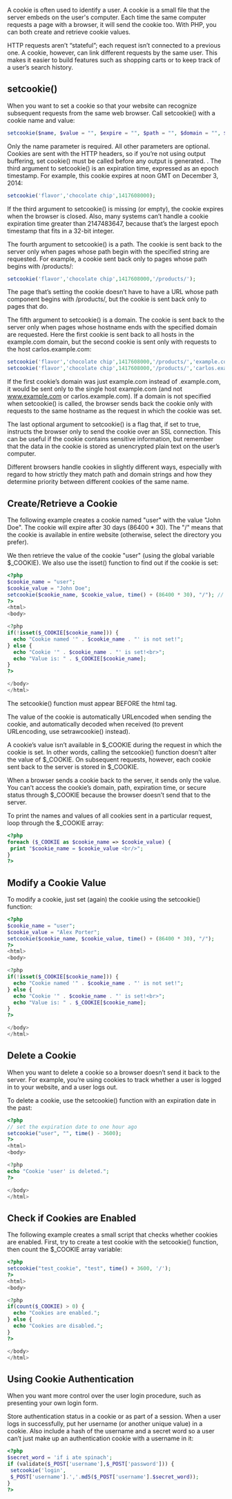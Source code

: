 A cookie is often used to identify a user. A cookie is a small file that the server embeds on the user's computer. Each time the same computer requests a page with a browser, it will send the cookie too. With PHP, you can both create and retrieve cookie values.

HTTP requests aren’t “stateful”; each request isn’t connected to a previous one. A cookie, however, can link different requests by the same user. This makes it easier to build features such as shopping carts or to keep track of a user’s search history.

## setcookie()

When you want to set a cookie so that your website can recognize subsequent requests from the same web browser. Call setcookie() with a cookie name and value:

``` php
setcookie($name, $value = "", $expire = "", $path = "", $domain = "", $secure = "", $httponly = "");
```

Only the name parameter is required. All other parameters are optional. Cookies are sent with the HTTP headers, so if you’re not using output buffering, set cookie() must be called before any output is generated. . The third argument to setcookie() is an expiration time, expressed as an epoch timestamp. For example, this cookie expires at noon GMT on December 3, 2014:

``` php
setcookie('flavor','chocolate chip',1417608000);
```

If the third argument to setcookie() is missing (or empty), the cookie expires when the browser is closed. Also, many systems can’t handle a cookie expiration time greater than 2147483647, because that’s the largest epoch timestamp that fits in a 32-bit integer.

The fourth argument to setcookie() is a path. The cookie is sent back to the server only when pages whose path begin with the specified string are requested. For example, a cookie sent back only to pages whose path begins with /products/:

``` php
setcookie('flavor','chocolate chip',1417608000,'/products/');
```	

The page that’s setting the cookie doesn’t have to have a URL whose path component begins with /products/, but the cookie is sent back only to pages that do.

The fifth argument to setcookie() is a domain. The cookie is sent back to the server only when pages whose hostname ends with the specified domain are requested. Here the first cookie is sent back to all hosts in the example.com domain, but the second cookie is sent only with requests to the host carlos.example.com:

``` php
setcookie('flavor','chocolate chip',1417608000,'/products/','example.com');
setcookie('flavor','chocolate chip',1417608000,'/products/','carlos.example.com');
```

If the first cookie’s domain was just example.com instead of .example.com, it would be sent only to the single host example.com (and not www.example.com or carlos.example.com). If a domain is not specified when setcookie() is called, the browser sends back the cookie only with requests to the same hostname as the request in which the cookie was set.

The last optional argument to setcookie() is a flag that, if set to true, instructs the browser only to send the cookie over an SSL connection. This can be useful if the cookie contains sensitive information, but remember that the data in the cookie is stored as unencrypted plain text on the user’s computer.

Different browsers handle cookies in slightly different ways, especially with regard to how strictly they match path and domain strings and how they determine priority between different cookies of the same name.

## Create/Retrieve a Cookie
The following example creates a cookie named "user" with the value "John Doe". The cookie will expire after 30 days (86400 * 30). The "/" means that the cookie is available in entire website (otherwise, select the directory you prefer).

We then retrieve the value of the cookie "user" (using the global variable $_COOKIE). We also use the isset() function to find out if the cookie is set:

```php
<?php
$cookie_name = "user";
$cookie_value = "John Doe";
setcookie($cookie_name, $cookie_value, time() + (86400 * 30), "/"); // 86400 = 1 day
?>
<html>
<body>

<?php
if(!isset($_COOKIE[$cookie_name])) {
  echo "Cookie named '" . $cookie_name . "' is not set!";
} else {
  echo "Cookie '" . $cookie_name . "' is set!<br>";
  echo "Value is: " . $_COOKIE[$cookie_name];
}
?>

</body>
</html>
```

The setcookie() function must appear BEFORE the html tag.

The value of the cookie is automatically URLencoded when sending the cookie, and automatically decoded when received (to prevent URLencoding, use setrawcookie() instead).

A cookie’s value isn’t available in $_COOKIE during the request in which the cookie is set.
In other words, calling the setcookie() function doesn’t alter the value of $_COOKIE. On subsequent requests, however, each cookie sent back to the server is stored in $_COOKIE.

When a browser sends a cookie back to the server, it sends only the value. You can’t access the cookie’s domain, path, expiration time, or secure status through $_COOKIE because the browser doesn’t send that to the server.

To print the names and values of all cookies sent in a particular request, loop through the $_COOKIE array:

```php
<?php
foreach ($_COOKIE as $cookie_name => $cookie_value) {
 print "$cookie_name = $cookie_value <br/>";
}
?>
```

## Modify a Cookie Value
To modify a cookie, just set (again) the cookie using the setcookie() function:

```php
<?php
$cookie_name = "user";
$cookie_value = "Alex Porter";
setcookie($cookie_name, $cookie_value, time() + (86400 * 30), "/");
?>
<html>
<body>

<?php
if(!isset($_COOKIE[$cookie_name])) {
  echo "Cookie named '" . $cookie_name . "' is not set!";
} else {
  echo "Cookie '" . $cookie_name . "' is set!<br>";
  echo "Value is: " . $_COOKIE[$cookie_name];
}
?>

</body>
</html>
```

## Delete a Cookie

When you want to delete a cookie so a browser doesn’t send it back to the server. For example, you’re using cookies to track whether a user is logged in to your website, and a user logs out.

To delete a cookie, use the setcookie() function with an expiration date in the past:

```php
<?php
// set the expiration date to one hour ago
setcookie("user", "", time() - 3600);
?>
<html>
<body>

<?php
echo "Cookie 'user' is deleted.";
?>

</body>
</html>
```



## Check if Cookies are Enabled
The following example creates a small script that checks whether cookies are enabled. First, try to create a test cookie with the setcookie() function, then count the $_COOKIE array variable:

```php
<?php
setcookie("test_cookie", "test", time() + 3600, '/');
?>
<html>
<body>

<?php
if(count($_COOKIE) > 0) {
  echo "Cookies are enabled.";
} else {
  echo "Cookies are disabled.";
}
?>

</body>
</html>
```

## Using Cookie Authentication

When you want more control over the user login procedure, such as presenting your own login form.

Store authentication status in a cookie or as part of a session. When a user logs in successfully, put her username (or another unique value) in a cookie. Also include a hash of the username and a secret word so a user can’t just make up an authentication cookie with a username in it:

```php
<?php
$secret_word = 'if i ate spinach';
if (validate($_POST['username'],$_POST['password'])) {
 setcookie('login',
 $_POST['username'].','.md5($_POST['username'].$secret_word));
}
?>

```

